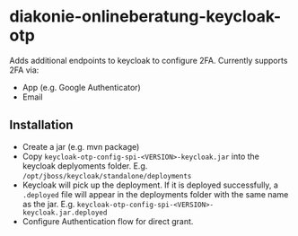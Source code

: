 # diakonie-onlineberatung-keycloak-otp

Adds additional endpoints to keycloak to configure 2FA. Currently supports 2FA via:

* App (e.g. Google Authenticator)
* Email

## Installation

* Create a jar (e.g. mvn package)
* Copy `keycloak-otp-config-spi-<VERSION>-keycloak.jar` into the keycloak deplyoments folder.
  E.g. `/opt/jboss/keycloak/standalone/deployments`
* Keycloak will pick up the deployment. If it is deployed successfully, a `.deployed` file will
  appear in the deployments folder with the same name as the jar.
  E.g. `keycloak-otp-config-spi-<VERSION>-keycloak.jar.deployed`
* Configure Authentication flow for direct grant.